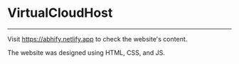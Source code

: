 # VirtualCloudHost
-------------------
Visit https://abhify.netlify.app to check the website's content. 

The website was designed using HTML, CSS, and JS.

